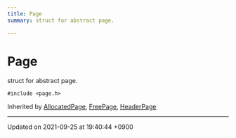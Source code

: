 ```yaml
---
title: Page
summary: struct for abstract page. 

---
```


# Page



struct for abstract page. 


`#include <page.h>`

Inherited by [AllocatedPage](Classes/structAllocatedPage.md), [FreePage](Classes/structFreePage.md), [HeaderPage](Classes/structHeaderPage.md)

-------------------------------

Updated on 2021-09-25 at 19:40:44 +0900